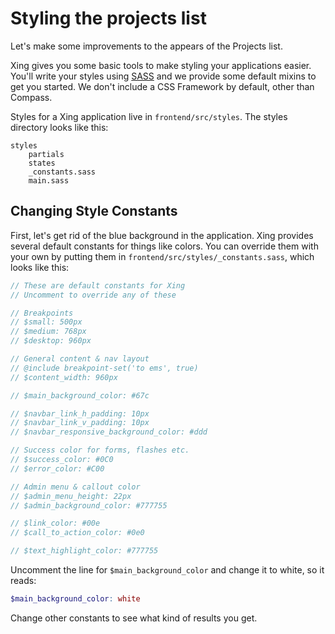 # Styling the projects list

Let's make some improvements to the appears of the Projects list.

Xing gives you some basic tools to make styling your applications easier. You'll write your styles using [SASS](http://sass-lang.com/) and we provide some default mixins to get you started. We don't include a CSS Framework by default, other than Compass. 

Styles for a Xing application live in ``frontend/src/styles``. The styles directory looks like this:

    styles
        partials
        states
        _constants.sass
        main.sass

## Changing Style Constants

First, let's get rid of the blue background in the application. Xing provides several default constants for things like colors. You can override them with your own by putting them in `frontend/src/styles/_constants.sass`, which looks like this:

```scss
// These are default constants for Xing
// Uncomment to override any of these

// Breakpoints
// $small: 500px
// $medium: 768px
// $desktop: 960px

// General content & nav layout
// @include breakpoint-set('to ems', true)
// $content_width: 960px

// $main_background_color: #67c

// $navbar_link_h_padding: 10px
// $navbar_link_v_padding: 10px
// $navbar_responsive_background_color: #ddd

// Success color for forms, flashes etc.
// $success_color: #0C0
// $error_color: #C00

// Admin menu & callout color
// $admin_menu_height: 22px
// $admin_background_color: #777755

// $link_color: #00e
// $call_to_action_color: #0e0

// $text_highlight_color: #777755

```

Uncomment the line for `$main_background_color` and change it to white, so it reads:

```scss
$main_background_color: white
```

Change other constants to see what kind of results you get.

